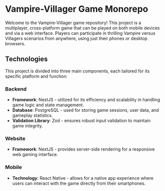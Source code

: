 # Vampire-Villager Game Monorepo

Welcome to the Vampire-Villager game repository! This project is a multiplayer, cross-platform game that can be played on both mobile devices and via a web interface. Players can participate in thrilling Vampire versus Villagers scenarios from anywhere, using just their phones or desktop browsers.

## Technologies

This project is divided into three main components, each tailored for its specific platform and function:

### Backend
- **Framework**: NestJS - utilized for its efficiency and scalability in handling game logic and state management.
- **Database**: PostgreSQL - used for storing game sessions, user data, and gameplay statistics.
- **Validation Library**: Zod - ensures robust input validation to maintain game integrity.

### Website
- **Framework**: NextJS - provides server-side rendering for a responsive web gaming interface.

### Mobile
- **Technology**: React Native - allows for a native app experience where users can interact with the game directly from their smartphones.
